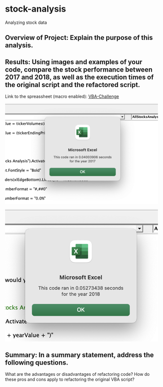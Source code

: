 # stock-analysis
Analyzing stock data

## Overview of Project: Explain the purpose of this analysis.

## Results: Using images and examples of your code, compare the stock performance between 2017 and 2018, as well as the execution times of the original script and the refactored script.


Link to the spreassheet (macro enabled): [VBA-Challenge](VBA_Challenge.xlsm)

![VBA-Challenge - 2017 - time](/resources/VBA_Challenge_2017.png)


![VBA-Challenge - 2018 - time](/resources/VBA_Challenge_2018.png)


## Summary: In a summary statement, address the following questions.
What are the advantages or disadvantages of refactoring code?
How do these pros and cons apply to refactoring the original VBA script?

